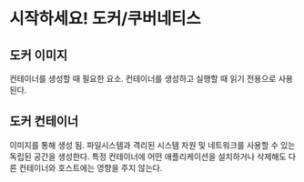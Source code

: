 # 시작하세요! 도커/쿠버네티스

## 도커 이미지

컨테이너를 생성할 때 필요한 요소.
컨테이너를 생성하고 실행할 때 읽기 전용으로 사용된다.

## 도커 컨테이너

이미지를 통해 생성 됨.
파일시스템과 격리된 시스템 자원 및 네트워크를 사용할 수 있는 독립된 공간을 생성한다.
특정 컨테이너에 어떤 애플리케이션을 설치하거나 삭제해도 다른 컨테이너와 호스트에는 영향을 주지 않는다.
